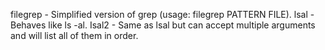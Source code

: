 filegrep - Simplified version of grep (usage: filegrep PATTERN FILE).
lsal - Behaves like ls -al.
Isal2 - Same as lsal but can accept multiple arguments and will list all of them in order.

